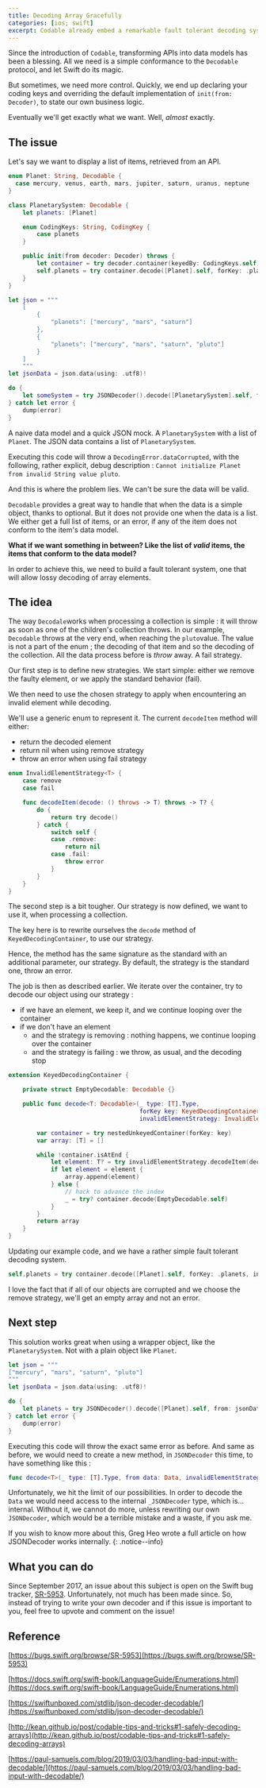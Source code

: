 ```yaml
---
title: Decoding Array Gracefully
categories: [ios; swift]
excerpt: Codable already embed a remarkable fault tolerant decoding system, when working with plain objects. But when it comes to arrays, is it still the case?
---
```


Since the introduction of `Codable`, transforming APIs into data models has been a blessing. All we need is a simple conformance to the `Decodable` protocol, and let Swift do its magic.

But sometimes, we need more control. Quickly, we end up declaring your coding keys and overriding the default implementation of `init(from: Decoder)`, to state our own business logic.

Eventually we'll get exactly what we want. Well, *almost* exactly.

## The issue

Let's say we want to display a list of items, retrieved from an API.

```swift
enum Planet: String, Decodable {
  case mercury, venus, earth, mars, jupiter, saturn, uranus, neptune
}

class PlanetarySystem: Decodable {
    let planets: [Planet]

    enum CodingKeys: String, CodingKey {
        case planets
    }

    public init(from decoder: Decoder) throws {
        let container = try decoder.container(keyedBy: CodingKeys.self)
        self.planets = try container.decode([Planet].self, forKey: .planets)
    }
}

let json = """
    [
        {
            "planets": ["mercury", "mars", "saturn"]
        },
        {
            "planets": ["mercury", "mars", "saturn", "pluto"]
        }
    ]
    """
let jsonData = json.data(using: .utf8)!

do {
    let someSystem = try JSONDecoder().decode([PlanetarySystem].self, from: jsonData)
} catch let error {
    dump(error)
}
```

A naive data model and a quick JSON mock. A `PlanetarySystem` with a list of `Planet`. The JSON data contains a list of `PlanetarySystem`.

Executing this code will throw a `DecodingError.dataCorrupted`, with the following, rather explicit, debug description : `Cannot initialize Planet from invalid String value pluto`.

And this is where the problem lies. We can't be sure the data will be valid.

`Decodable` provides a great way to handle that when the data is a simple object, thanks to optional. But it does not provide one when the data is a list. We either get a full list of items, or an error, if any of the item does not conform to the item's data model.

**What if we want something in between? Like the list of *valid* items, the items that conform to the data model?**

In order to achieve this, we need to build a fault tolerant system, one that will allow lossy decoding of array elements.

## The idea

The way `Decodale`works when processing a collection is simple : it will throw as soon as one of the children's collection throws. In our example, `Decodable` throws at the very end, when reaching the `pluto`value. The value is not a part of the enum ; the decoding of that item and so the decoding of the collection. All the data process before is *throw* away. A fail strategy.

Our first step is to define new strategies. We start simple: either we remove the faulty element, or we apply the standard behavior (fail). 

We then need to use the chosen strategy to apply when encountering an invalid element while decoding.

We'll use a generic enum to represent it. The current `decodeItem` method will either:

- return the decoded element
- return nil when using remove strategy
- throw an error when using fail strategy

```swift
enum InvalidElementStrategy<T> {
    case remove
    case fail

    func decodeItem(decode: () throws -> T) throws -> T? {
        do {
            return try decode()
        } catch {
            switch self {
            case .remove:
                return nil
            case .fail:
                throw error
            }
        }
    }
}
```

The second step is a bit tougher. Our strategy is now defined, we want to use it, when processing a collection.

The key here is to rewrite ourselves the `decode` method of `KeyedDecodingContainer`, to use our strategy.

Hence, the method has the same signature as the standard with an additional parameter, our strategy. By default, the strategy is the standard one, throw an error.

The job is then as described earlier. We iterate over the container, try to decode our object using our strategy :

- if we have an element, we keep it, and we continue looping over the container
- if we don't have an element
  - and the strategy is removing : nothing happens, we continue looping over the container
  - and the strategy is failing : we throw, as usual, and the decoding stop

````swift
extension KeyedDecodingContainer {

    private struct EmptyDecodable: Decodable {}

    public func decode<T: Decodable>(_ type: [T].Type,
                                     forKey key: KeyedDecodingContainer<K>.Key,
                                     invalidElementStrategy: InvalidElementStrategy<T> = .fail) throws -> [T] {

        var container = try nestedUnkeyedContainer(forKey: key)
        var array: [T] = []

        while !container.isAtEnd {
            let element: T? = try invalidElementStrategy.decodeItem(decode: { try container.decode(T.self) })
            if let element = element {
                array.append(element)
            } else {
                // hack to advance the index
                _ = try? container.decode(EmptyDecodable.self)
            }
        }
        return array
    }
}
````

Updating our example code, and we have a rather simple fault tolerant decoding system.

```swift
self.planets = try container.decode([Planet].self, forKey: .planets, invalidElementStrategy: .remove)
```

I love the fact that if all of our objects are corrupted and we choose the remove strategy, we'll get an empty array and not an error. 

## Next step

This solution works great when using a wrapper object, like the `PlanetarySystem`. Not with a plain object like `Planet`.

```swift
let json = """
["mercury", "mars", "saturn", "pluto"]
"""
let jsonData = json.data(using: .utf8)!

do {
    let planets = try JSONDecoder().decode([Planet].self, from: jsonData)
} catch let error {
    dump(error)
}
```

Executing this code will throw the exact same error as before. And same as before, we would need to create a new method, in `JSONDecoder` this time, to have something like this :

```swift
func decode<T>(_ type: [T].Type, from data: Data, invalidElementStrategy: InvalidElementStrategy<T> = .fail) throws -> [T] where T : Decodable
```

Unfortunately, we hit the limit of our possibilities. In order to decode the `Data` we would need access to the internal `_JSONDecoder` type, which is... internal. Without it, we cannot do more, unless rewriting our own `JSONDecoder`, which would be a terrible mistake and a waste, if you ask me.

If you wish to know more about this, Greg Heo wrote a full article on how JSONDecoder works internally.
{: .notice--info}

## What you can do

Since September 2017, an issue about this subject is open on the Swift bug tracker, [SR-5953](https://bugs.swift.org/browse/SR-5953). Unfortunately, not much has been made since. So, instead of trying to write your own decoder and if this issue is important to you, feel free to upvote and comment on the issue! 

## Reference

[https://bugs.swift.org/browse/SR-5953](https://bugs.swift.org/browse/SR-5953)

[https://docs.swift.org/swift-book/LanguageGuide/Enumerations.html](https://docs.swift.org/swift-book/LanguageGuide/Enumerations.html)

[https://swiftunboxed.com/stdlib/json-decoder-decodable/](https://swiftunboxed.com/stdlib/json-decoder-decodable/)

[http://kean.github.io/post/codable-tips-and-tricks#1-safely-decoding-arrays](http://kean.github.io/post/codable-tips-and-tricks#1-safely-decoding-arrays)

[https://paul-samuels.com/blog/2019/03/03/handling-bad-input-with-decodable/](https://paul-samuels.com/blog/2019/03/03/handling-bad-input-with-decodable/)